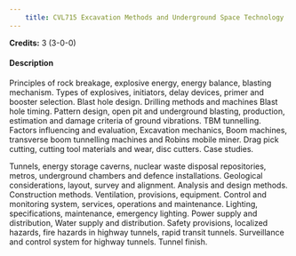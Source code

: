 ```yaml
---
    title: CVL715 Excavation Methods and Underground Space Technology
---
```

**Credits:** 3 (3-0-0)



#### Description 
Principles of rock breakage, explosive energy, energy balance, blasting mechanism. Types of explosives, initiators, delay devices, primer and booster selection. Blast hole design. Drilling methods and machines Blast hole timing. Pattern design, open pit and underground blasting, production, estimation and damage criteria of ground vibrations. TBM tunnelling. Factors influencing and evaluation, Excavation mechanics, Boom machines, transverse boom tunnelling machines and Robins mobile miner. Drag pick cutting, cutting tool materials and wear, disc cutters. Case studies.

Tunnels, energy storage caverns, nuclear waste disposal repositories, metros, underground chambers and defence installations. Geological considerations, layout, survey and alignment. Analysis and design methods. Construction methods. Ventilation, provisions, equipment. Control and monitoring system, services, operations and maintenance. Lighting, specifications, maintenance, emergency lighting. Power supply and distribution, Water supply and distribution. Safety provisions, localized hazards, fire hazards in highway tunnels, rapid transit tunnels. Surveillance and control system for highway tunnels. Tunnel finish.